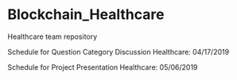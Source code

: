 # Blockchain_Healthcare
Healthcare team repository


Schedule for Question Category Discussion
Healthcare: 04/17/2019

Schedule for Project Presentation
Healthcare: 05/06/2019
